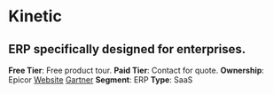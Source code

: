 # Kinetic
## ERP specifically designed for enterprises.
**Free Tier**: Free product tour.
**Paid Tier**: Contact for quote.
**Ownership**: Epicor
[Website](https://www.epicor.com/en-us/industry-productivity-solutions/manufacturing/platforms/kinetic/)
[Gartner](https://www.gartner.com/reviews/market/cloud-erp-for-product-centric-enterprises/vendor/epicor/product/epicor-kinetic)
**Segment**: ERP
**Type**: SaaS

